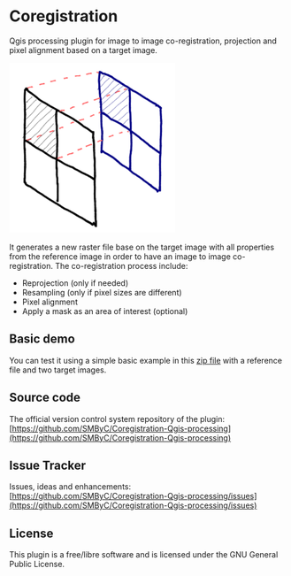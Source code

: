 # Coregistration

Qgis processing plugin for image to image co-registration, projection and pixel alignment based on a target image.

![](docs/img/coregistration.png)

It generates a new raster file base on the target image with all properties from the reference image in order to have an image to image co-registration. The co-registration process include:

* Reprojection (only if needed)
* Resampling (only if pixel sizes are different)
* Pixel alignment
* Apply a mask as an area of interest (optional)

## Basic demo

You can test it using a simple basic example in this [zip file](files_demo.zip) with a reference file and two target images.

## Source code

The official version control system repository of the plugin:
[https://github.com/SMByC/Coregistration-Qgis-processing](https://github.com/SMByC/Coregistration-Qgis-processing)

## Issue Tracker

Issues, ideas and enhancements: [https://github.com/SMByC/Coregistration-Qgis-processing/issues](https://github.com/SMByC/Coregistration-Qgis-processing/issues)

## License

This plugin is a free/libre software and is licensed under the GNU General Public License.
